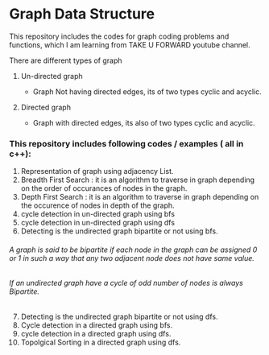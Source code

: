 # Graph Data Structure
This repository includes the codes for graph coding problems and functions, which I am learning from TAKE U FORWARD youtube channel.

There are different types of graph 
1. Un-directed graph 
    * Graph Not having directed edges, its of two types cyclic and acyclic.
  
2. Directed graph
    * Graph with directed edges, its also of two types cyclic and acyclic.


### This repository includes following codes / examples ( all in c++):
1. Representation of graph using adjacency List.
2. Breadth First Search : it is an algorithm to traverse in graph depending on the order of occurances of nodes in the graph. 
3. Depth First Search : it is an algorithm to traverse in graph depending on the occurence of nodes in depth of the graph.
4. cycle detection in un-directed graph using bfs
5. cycle detection in un-directed graph using dfs
6. Detecting is the undirected graph bipartite or not using bfs. 
###### A graph is said to be bipartite if each node in the graph can be assigned 0 or 1 in such a way that any two adjacent node does not have same value. 
######   If an undirected graph have a cycle of odd number of nodes is always Bipartite.

7. Detecting is the undirected graph bipartite or not using dfs.
8. Cycle detection in a directed graph using bfs.
9. cycle detection in a directed graph using dfs.
10. Topolgical Sorting in a directed graph using dfs.